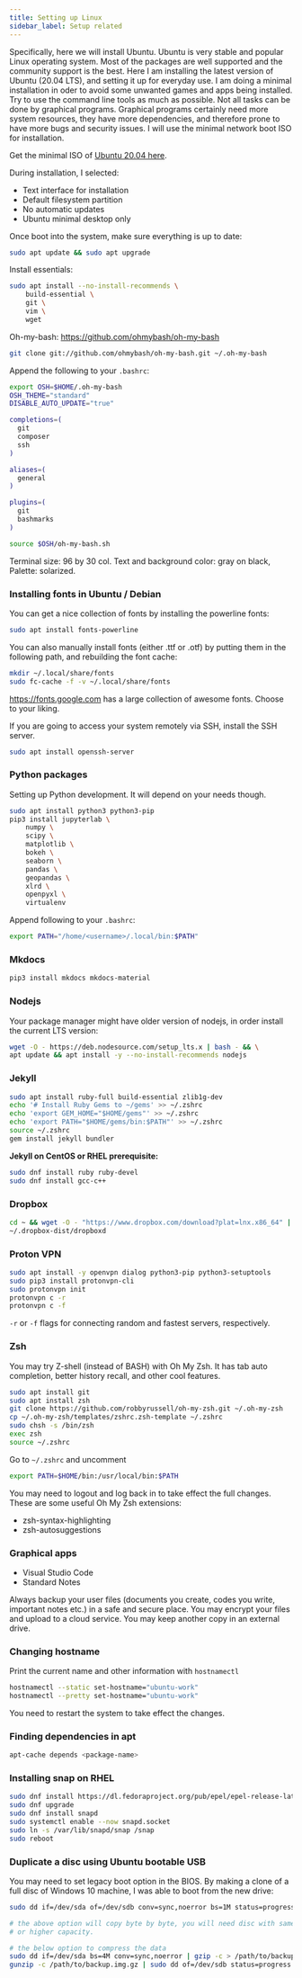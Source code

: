 ```yaml
---
title: Setting up Linux
sidebar_label: Setup related
---
```


Specifically, here we will install Ubuntu. Ubuntu is very stable and popular
Linux operating system. Most of the packages are well supported and the
community support is the best. Here I am installing the latest version of Ubuntu
(20.04 LTS), and setting it up for everyday use. I am doing a minimal
installation in oder to avoid some unwanted games and apps being installed. Try
to use the command line tools as much as possible. Not all tasks can be done by
graphical programs. Graphical programs certainly need more system resources,
they have more dependencies, and therefore prone to have more bugs and security
issues. I will use the minimal network boot ISO for installation.

Get the minimal ISO of [Ubuntu 20.04 here](
http://archive.ubuntu.com/ubuntu/dists/focal/main/installer-amd64/current/legacy-images/netboot/mini.iso).

During installation, I selected:

- Text interface for installation
- Default filesystem partition
- No automatic updates
- Ubuntu minimal desktop only

Once boot into the system, make sure everything is up to date:
```bash
sudo apt update && sudo apt upgrade
```

Install essentials:
```bash
sudo apt install --no-install-recommends \
    build-essential \
    git \
    vim \
    wget
```

Oh-my-bash: <https://github.com/ohmybash/oh-my-bash>
```bash
git clone git://github.com/ohmybash/oh-my-bash.git ~/.oh-my-bash
```

Append the following to your `.bashrc`:
```bash
export OSH=$HOME/.oh-my-bash
OSH_THEME="standard"
DISABLE_AUTO_UPDATE="true"

completions=(
  git
  composer
  ssh
)

aliases=(
  general
)

plugins=(
  git
  bashmarks
)

source $OSH/oh-my-bash.sh
```

Terminal size: 96 by 30 col. Text and background color: gray on black, Palette:
solarized.

### Installing fonts in Ubuntu / Debian

You can get a nice collection of fonts by installing the powerline fonts:
```bash
sudo apt install fonts-powerline
```

You can also manually install fonts (either .ttf or .otf) by putting them in the
following path, and rebuilding the font cache:
```bash
mkdir ~/.local/share/fonts
sudo fc-cache -f -v ~/.local/share/fonts
```
<https://fonts.google.com> has a large collection of awesome fonts. Choose to
your liking.

If you are going to access your system remotely via SSH, install the SSH server.
```bash
sudo apt install openssh-server
```

### Python packages
Setting up Python development. It will depend on your needs though.
```bash
sudo apt install python3 python3-pip
pip3 install jupyterlab \
    numpy \
    scipy \
    matplotlib \
    bokeh \
    seaborn \
    pandas \
    geopandas \
    xlrd \
    openpyxl \
    virtualenv
```

Append following to your `.bashrc`:
```bash
export PATH="/home/<username>/.local/bin:$PATH"
```

### Mkdocs
```bash
pip3 install mkdocs mkdocs-material
```

### Nodejs
Your package manager might have older version of nodejs, in order install the
current LTS version:
```bash
wget -O - https://deb.nodesource.com/setup_lts.x | bash - && \
apt update && apt install -y --no-install-recommends nodejs
```

### Jekyll
```bash
sudo apt install ruby-full build-essential zlib1g-dev
echo '# Install Ruby Gems to ~/gems' >> ~/.zshrc
echo 'export GEM_HOME="$HOME/gems"' >> ~/.zshrc
echo 'export PATH="$HOME/gems/bin:$PATH"' >> ~/.zshrc
source ~/.zshrc
gem install jekyll bundler
```

**Jekyll on CentOS or RHEL prerequisite:**
```bash
sudo dnf install ruby ruby-devel
sudo dnf install gcc-c++
```

### Dropbox
```bash
cd ~ && wget -O - "https://www.dropbox.com/download?plat=lnx.x86_64" | tar xzf -
~/.dropbox-dist/dropboxd
```

### Proton VPN
```bash
sudo apt install -y openvpn dialog python3-pip python3-setuptools
sudo pip3 install protonvpn-cli
sudo protonvpn init
protonvpn c -r
protonvpn c -f
```
`-r` or `-f` flags for connecting random and fastest servers, respectively.

### Zsh

You may try Z-shell (instead of BASH) with Oh My Zsh. It has tab auto
completion, better history recall, and other cool features.
```bash
sudo apt install git
sudo apt install zsh
git clone https://github.com/robbyrussell/oh-my-zsh.git ~/.oh-my-zsh
cp ~/.oh-my-zsh/templates/zshrc.zsh-template ~/.zshrc
sudo chsh -s /bin/zsh
exec zsh
source ~/.zshrc
```

Go to `~/.zshrc` and uncomment
```bash
export PATH=$HOME/bin:/usr/local/bin:$PATH
```
You may need to logout and log back in to take effect the full changes. These
are some useful Oh My Zsh extensions:

- zsh-syntax-highlighting
- zsh-autosuggestions

### Graphical apps

- Visual Studio Code
- Standard Notes

Always backup your user files (documents you create, codes you write, important
notes etc.) in a safe and secure place. You may encrypt your files and upload to
a cloud service. You may keep another copy in an external drive.

### Changing hostname
Print the current name and other information with `hostnamectl`
```bash
hostnamectl --static set-hostname="ubuntu-work"
hostnamectl --pretty set-hostname="ubuntu-work"
```
You need to restart the system to take effect the changes.

### Finding dependencies in apt
```bash
apt-cache depends <package-name>
```

### Installing snap on RHEL
```bash
sudo dnf install https://dl.fedoraproject.org/pub/epel/epel-release-latest-8.noarch.rpm
sudo dnf upgrade
sudo dnf install snapd
sudo systemctl enable --now snapd.socket
sudo ln -s /var/lib/snapd/snap /snap
sudo reboot
```

### Duplicate a disc using Ubuntu bootable USB
You may need to set legacy boot option in the BIOS. By making a clone of a full
disc of Windows 10 machine, I was able to boot from the new drive:
```bash
sudo dd if=/dev/sda of=/dev/sdb conv=sync,noerror bs=1M status=progress

# the above option will copy byte by byte, you will need disc with same
# or higher capacity.

# the below option to compress the data
sudo dd if=/dev/sda bs=4M conv=sync,noerror | gzip -c > /path/to/backup.img.gz
gunzip -c /path/to/backup.img.gz | sudo dd of=/dev/sdb status=progress bs=4M
```

